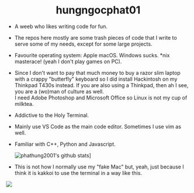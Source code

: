 <div align="center"><h1> hungngocphat01 </h1> </div>

- A weeb who likes writing code for fun.
- The repos here mostly are some trash pieces of code that I write to serve some of my needs, except for some large projects.

- Favourite operating system: Apple macOS. Windows sucks. *nix masterace! (yeah I don't play games on PC).
- Since I don't want to pay that much money to buy a razor slim laptop with a crappy "butterfly" keyboard so I did install Hackintosh on my Thinkpad T430s instead. If you are also using a Thinkpad, then ah I see, you are a (wo)man of culture as well.
<br>I need Adobe Photoshop and Microsoft Office so Linux is not my cup of milktea.
- Addictive to the Holy Terminal.
- Mainly use VS Code as the main code editor. Sometimes I use vim as well.
- Familiar with C++, Python and Javascript.

  ![phathung2001's github stats](https://github-readme-stats.vercel.app/api?username=phathung2001)]

- This is not how I normally use my "fake Mac" but, yeah, just because I think it is kakkoi to use the terminal in a way like this.
<img src = "https://raw.githubusercontent.com/phathung2001/phathung2001/master/terminal.png"/>
